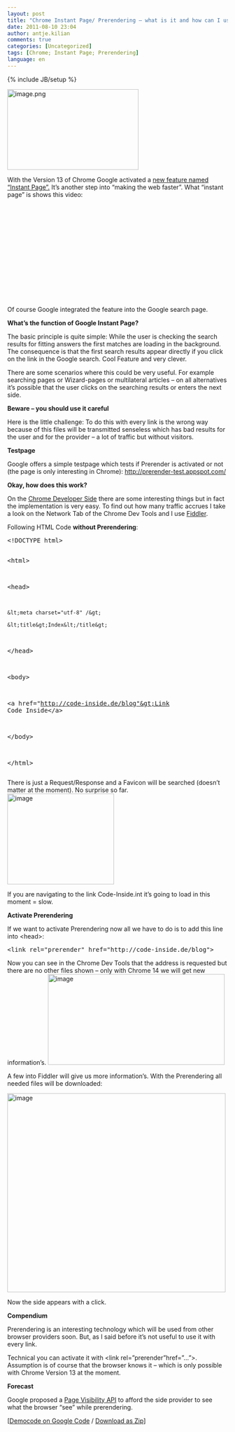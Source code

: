 ```yaml
---
layout: post
title: "Chrome Instant Page/ Prerendering – what is it and how can I use it?"
date: 2011-08-10 23:04
author: antje.kilian
comments: true
categories: [Uncategorized]
tags: [Chrome; Instant Page; Prerendering]
language: en
---
```

{% include JB/setup %}
&nbsp;

<img style="background-image: none; padding-left: 0px; padding-right: 0px; padding-top: 0px; border: 0px;" title="image.png" src="{{BASE_PATH}}/assets/wp-images-de/image1325.png" border="0" alt="image.png" width="300" height="184" />

With the Version 13 of Chrome Google activated a <a href="http://chrome.blogspot.com/2011/08/instant-pages-on-google-chrome.html">new feature named “Instant Page”.</a> It’s another step into “making the web faster”. What “instant page” is shows this video:
<div id="scid:5737277B-5D6D-4f48-ABFC-DD9C333F4C5D:727e700d-ddca-4ce2-a62e-1f6162e22e2c" class="wlWriterEditableSmartContent" style="margin: 0px; display: inline; float: none; padding: 0px;">
<div><object width="380" height="231"><param name="movie" value="http://www.youtube.com/v/_Jn93FDx9oI?hl=en&amp;hd=1" /><embed type="application/x-shockwave-flash" width="380" height="231" src="http://www.youtube.com/v/_Jn93FDx9oI?hl=en&amp;hd=1"></embed></object></div>
</div>
Of course Google integrated the feature into the Google search page.

<strong>What’s the function of Google Instant Page?</strong>

The basic principle is quite simple: While the user is checking the search results for fitting answers the first matches are loading in the background. The consequence is that the first search results appear directly if you click on the link in the Google search. Cool Feature and very clever.

There are some scenarios where this could be very useful. For example searching pages or Wizard-pages or multilateral articles – on all alternatives it’s possible that the user clicks on the searching results or enters the next side.

<strong>Beware – you should use it careful </strong>

<strong> </strong>

Here is the little challenge: To do this with every link is the wrong way because of this files will be transmitted senseless which has bad results for the user and for the provider – a lot of traffic but without visitors.

<strong>Testpage</strong>

<strong> </strong>

Google offers a simple testpage which tests if Prerender is activated or not (the page is only interesting in Chrome): <a href="http://prerender-test.appspot.com/">http://prerender-test.appspot.com/</a>

<strong>Okay, how does this work? </strong>

On the <a href="http://code.google.com/chrome/whitepapers/prerender.html">Chrome Developer Side</a> there are some interesting things but in fact the implementation is very easy. To find out how many traffic accrues I take a look on the Network Tab of the Chrome Dev Tools and I use <a href="http://www.fiddler2.com/fiddler2/">Fiddler</a>.

Following HTML Code <strong>without Prerendering</strong>:
<div id="scid:812469c5-0cb0-4c63-8c15-c81123a09de7:f7093b7c-cdfa-4461-9ff9-1e7ceb9a5e56" class="wlWriterEditableSmartContent" style="margin: 0px; display: inline; float: none; padding: 0px;">
<pre class="c#">&lt;!DOCTYPE html&gt;

&lt;html&gt;

&lt;head&gt;

    &lt;meta charset="utf-8" /&gt;

    &lt;title&gt;Index&lt;/title&gt;

&lt;/head&gt;

&lt;body&gt;

&lt;a href="http://code-inside.de/blog"&gt;Link Code Inside&lt;/a&gt;

&lt;/body&gt;

&lt;/html&gt;</pre>
</div>
There is just a Request/Response and a Favicon will be searched (doesn’t matter at the moment). No surprise so far.

<img style="background-image: none; padding-left: 0px; padding-right: 0px; padding-top: 0px; border: 0px;" title="image" src="{{BASE_PATH}}/assets/wp-images-de/image_thumb508.png" border="0" alt="image" width="244" height="207" />

If you are navigating to the link Code-Inside.int it’s going to load in this moment = slow.

<strong>Activate Prerendering </strong>

If we want to activate Prerendering now all we have to do is to add this line into &lt;head&gt;:
<div id="scid:812469c5-0cb0-4c63-8c15-c81123a09de7:586d358a-ab37-44e4-a830-58004d8a4751" class="wlWriterEditableSmartContent" style="margin: 0px; display: inline; float: none; padding: 0px;">
<pre class="c#">&lt;link rel="prerender" href="http://code-inside.de/blog"&gt;</pre>
</div>
Now you can see in the Chrome Dev Tools that the address is requested but there are no other files shown – only with Chrome 14 we will get new information’s.

<img style="background-image: none; padding-left: 0px; padding-right: 0px; padding-top: 0px; border: 0px;" title="image" src="{{BASE_PATH}}/assets/wp-images-de/image_thumb509.png" border="0" alt="image" width="404" height="207" />

A few into Fiddler will give us more information’s. With the Prerendering all needed files will be downloaded:

<img style="background-image: none; padding-left: 0px; padding-right: 0px; padding-top: 0px; border: 0px;" title="image" src="{{BASE_PATH}}/assets/wp-images-de/image_thumb510.png" border="0" alt="image" width="499" height="454" />

Now the side appears with a click.

<strong>Compendium</strong>

Prerendering is an interesting technology which will be used from other browser providers soon. But, as I said before it’s not useful to use it with every link.

Technical you can activate it with &lt;link rel=”prerender”href=”…”&gt;. Assumption is of course that the browser knows it – which is only possible with Chrome Version 13 at the moment.

<strong> </strong>

<strong>Forecast</strong>

Google proposed a <a href="http://code.google.com/chrome/whitepapers/pagevisibility.html">Page Visibility API</a> to afford the side provider to see what the browser “see” while prerendering.

[<a href="http://code.google.com/p/code-inside/source/browse/#git%2F2011%2FChromePrerender">Democode on Google Code</a> / <a href="http://code-inside.de/blog/code-inside.de/files/democode/chromeprerender/chromeprerender.zip">Download as Zip</a>]
